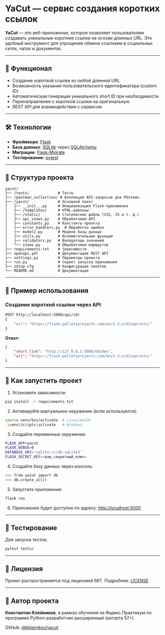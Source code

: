 # YaCut — сервис создания коротких ссылок

**YaCut** — это веб-приложение, которое позволяет пользователям создавать уникальные короткие ссылки на основе длинных URL. Это удобный инструмент для упрощения обмена ссылками в социальных сетях, чатах и документах.

---

## 🚀 Функционал

- Создание короткой ссылки из любой длинной URL
- Возможность указания пользовательского идентификатора (custom ID)
- Автоматическая генерация уникального short ID при необходимости
- Перенаправление с короткой ссылки на оригинальную
- REST API для взаимодействия с сервисом

---

## 🛠 Технологии

- **Фреймворк**: [Flask](https://flask.palletsprojects.com/)
- **База данных**: [SQLite](https://www.sqlite.org/) через [SQLAlchemy](https://www.sqlalchemy.org/)
- **Миграции**: [Flask-Migrate](https://flask-migrate.readthedocs.io/en/latest/)
- **Тестирование**: [pytest](https://docs.pytest.org/en/stable/)

---

## 📁 Структура проекта

```
yacut/
├── /tests/             # Тесты
├── /postman_collection/ # Коллекция API-запросов для POstman
├── /yacut/             # Основной пакет
│   ├── __init__.py     # Инициализация Flask-приложения
│   ├── /templates/     # HTML-шаблоны
│   ├── /static/        # Статические файлы (CSS, JS и т. д.)
│   ├── api_views.py    # Обработчики API
│   ├── constants.py    # Константы проекта
│   ├── error_handlers.py  # Обработка ошибок
│   ├── models.py       # Модели базы данных
│   ├── utils.py        # Вспомогательные функции
│   ├── validators.py   # Валидаторы значений
│   └── views.py        # Обработчики маршрутов
├── requirements.txt    # Зависимости
├── openapi.yml         # Документация REST API
├── settings.py         # Параметры проекта
├── run.py              # Скрипт запуска приложения
├── setup.cfg           # Конфигурация пакетов
└── README.md           # Документация
```

---

## 🧪 Пример использования

### Создание короткой ссылки через API

```bash
POST http://localhost:5000/api/id/ 
{
    "url": "https://flask.palletsprojects.com/en/2.3.x/blueprints/"
}

```

**Ответ:**

```json
{
    "short_link": "http://127.0.0.1:5000/UGzXms",
    "url": "https://flask.palletsprojects.com/en/2.3.x/blueprints/"
}
```

---

## 🚀 Как запустить проект

1. Установите зависимости:

```bash
pip install -r requirements.txt
```

2. Активируйте виртуальное окружение (если используется):

```bash
source venv/bin/activate  # Linux/macOS
.\venv\Scripts\activate   # Windows
```

3. Создайте переменные окружения:

```bash
FLASK_APP=yacut
FLASK_DEBUG=0
DATABASE_URI='sqlite:///db.sqlite3'
FLASK_SECRET_KEY=<ваш_секретный_ключ>
``` 

4. Создайте базу данных через консоль:

```bash
>>> from yacut import db
>>> db.create_all()
```


5. Запустите приложение:

```bash
flask run
```

6. Приложение будет доступно по адресу: [http://localhost:5000](http://localhost:5000)

---

## 🧪 Тестирование

Для запуска тестов:

```bash
pytest tests/
```

---

## 📄 Лицензия

Проект распространяется под лицензией MIT. Подробнее: [LICENSE](LICENSE)

---

## 📩 Автор проекта

**Константин Клейников**, в рамках обучения на Яндекс.Практикум по программе Python-разработчик расширенный (когорта 57+).

GitHub: [@kkleinikov/yacut](https://github.com/kkleinikov/yacut)